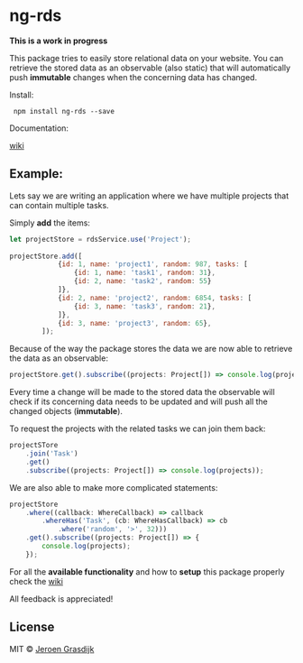 # ng-rds

__This is a work in progress__

This package tries to easily store relational data on your website. You can retrieve the stored data as an observable 
(also static) that will automatically push __immutable__ changes when the concerning data has changed.

Install:

`` npm install ng-rds --save``

Documentation:

[wiki](https://github.com/jgdijk/ng-rds/wiki)



## Example:

Lets say we are writing an application where we have multiple projects that can contain multiple tasks.

Simply **add** the items:

```javascript
let projectStore = rdsService.use('Project');
 
projectStore.add([
            {id: 1, name: 'project1', random: 987, tasks: [
                {id: 1, name: 'task1', random: 31},
                {id: 2, name: 'task2', random: 55}
            ]},
            {id: 2, name: 'project2', random: 6854, tasks: [
                {id: 3, name: 'task3', random: 21},
            ]},
            {id: 3, name: 'project3', random: 65},
        ]);
```

Because of the way the package stores the data we are now able to retrieve the data as an observable:

```javascript
projectStore.get().subscribe((projects: Project[]) => console.log(projects));
```

Every time a change will be made to the stored data the observable will check if its concerning data needs to be
updated and will push all the changed objects (**immutable**).

To request the projects with the related tasks we can join them back:
```javascript
projectSTore
    .join('Task')
    .get()
    .subscribe((projects: Project[]) => console.log(projects));
```

We are also able to make more complicated statements:

```javascript
projectStore
    .where((callback: WhereCallback) => callback
        .whereHas('Task', (cb: WhereHasCallback) => cb
            .where('random', '>', 32)))
    .get().subscribe((projects: Project[]) => {
        console.log(projects);
    });
```

For all the **available functionality** and how to **setup** this package properly check the 
[wiki](https://github.com/jgdijk/ng-rds/wiki)

All feedback is appreciated!

## License

MIT © [Jeroen Grasdijk](mailto:jeroen@gmail.com)
